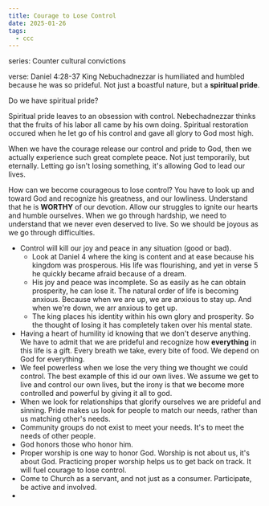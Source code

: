 ```yaml
---
title: Courage to Lose Control
date: 2025-01-26
tags:
  - ccc
---
```

series: Counter cultural convictions

verse: Daniel 4:28-37
King Nebuchadnezzar is humiliated and humbled because he was so prideful. Not just a boastful nature, but a **spiritual pride**. 

Do we have spiritual pride?

Spiritual pride leaves to an obsession with control. Nebechadnezzar thinks that the fruits of his labor all came by his own doing. Spiritual restoration occured when he let go of his control and gave all glory to God most high. 

When we have the courage release our control and pride to God, then we actually experience such great complete peace. Not just temporarily, but eternally. Letting go isn't losing something, it's allowing God to lead our lives.

How can we become courageous to lose control?
	You have to look up and toward God and recognize his greatness, and our lowliness. Understand that he is **WORTHY** of our devotion.
	Allow our struggles to ignite our hearts and humble ourselves. When we go through hardship, we need to understand that we never even deserved to live. So we should be joyous as we go through difficulties.
- Control will kill our joy and peace in any situation (good or bad). 
	- Look at Daniel 4 where the king is content and at ease because his kingdom was prosperous. His life was flourishing, and yet in verse 5 he quickly became afraid because of a dream. 
	- His joy and peace was incomplete. So as easily as he can obtain prosperity, he can lose it. The natural order of life is becoming anxious. Because when we are up, we are anxious to stay up. And when we're down, we arr anxious to get up.
	- The king places his identity within his own glory and prosperity. So the thought of losing it has completely taken over his mental state.
- Having a heart of humility id knowing that we don't deserve anything. We have to admit that we are prideful and recognize how **everything** in this life is a gift. Every breath we take, every bite of food. We depend on God for everything. 
- We feel powerless when we lose the very thing we thought we could control. The best example of this id our own lives. We assume we get to live and control our own lives, but the irony is that we become more controlled and powerful by giving it all to god.
- When we look for relationships that glorify ourselves we are prideful and sinning. Pride makes us look for people to match our needs, rather than us matching other's needs. 
- Community groups do not exist to meet your needs. It's to meet the needs of other people.
- God honors those who honor him. 
- Proper worship is one way to honor God. Worship is not about us, it's about God. Practicing proper worship helps us to get back on track. It will fuel courage to lose control. 
- Come to Church as a servant, and not just as a consumer. Participate, be active and involved. 
- 